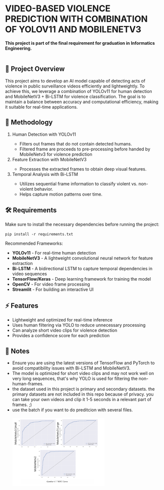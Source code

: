 <h1>VIDEO-BASED VIOLENCE PREDICTION WITH COMBINATION OF YOLOV11 AND MOBILENETV3</h1>
<b>This project is part of the final requirement for graduation in Informatics Engineering.</b><br><br>

<h2>📌 Project Overview</h2>This project aims to develop an AI model capable of detecting acts of violence in public surveillance videos efficiently and lightweightly. To achieve this, we leverage a combination of YOLOv11 for human detection and MobileNetV3 + Bi-LSTM for violence classification. The goal is to maintain a balance between accuracy and computational efficiency, making it suitable for real-time applications.

<h2>📜 Methodology</h2>
<ol>
  <li>Human Detection with YOLOv11</li>
  <ul>
    <li>Filters out frames that do not contain detected humans.</li>
    <li>Filtered frame are proceeds to pre-processing before handed by MobileNetv3 for violence prediction</li>
  </ul>
  <li>Feature Extraction with MobileNetV3</li>
  <ul>
    <li>Processes the extracted frames to obtain deep visual features.</li>
  </ul>
  <li>Temporal Analysis with Bi-LSTM</li>
  <ul>
    <li>Utilizes sequential frame information to classify violent vs. non-violent behavior.</li>
    <li>Helps capture motion patterns over time.</li>
  </ul>
</ol>

<h2>🛠️ Requirements</h2>
Make sure to install the necessary dependencies before running the project:

<code>pip install -r requirements.txt</code>

Recommended Frameworks:
<ul>
    <li><b>YOLOv11</b> - For real-time human detection</li>
    <li><b>MobileNetV3</b> - A lightweight convolutional neural network for feature extraction</li>
    <li><b>Bi-LSTM</b> - A bidirectional LSTM to capture temporal dependencies in video sequences</li>
    <li><b>TensorFlow/Keras</b> - Deep learning framework for training the model</li>
    <li><b>OpenCV</b> - For video frame processing</li>
    <li><b>Streamlit</b> - For building an interactive UI</li>
</ul>

<h2>⚡ Features</h2>
<ul>
    <li>Lightweight and optimized for real-time inference</li>
    <li>Uses human filtering via YOLO to reduce unnecessary processing</li>
    <li>Can analyze short video clips for violence detection</li>
    <li>Provides a confidence score for each prediction</li>
</ul>

<h2>📌 Notes</h2>
<ul>
    <li>Ensure you are using the latest versions of TensorFlow and PyTorch to avoid compatibility issues with Bi-LSTM and MobileNetV3.</li>
    <li>The model is optimized for short video clips and may not work well on very long sequences, that's why YOLO is used for filtering the non-human-frames.</li>
    <li>the dataset used in this project is primary and secondary datasets. the primary datasets are not included in this repo because of privacy. you can take your own videos and clip it 1-5 seconds in a relevant part of frames. ;)</li>
    <li>use the batch if you want to do preditcion with several files.</li>
</u>
<br>
<img src="imagess/Screenshot 2025-08-29 105429.png" width="300" />
